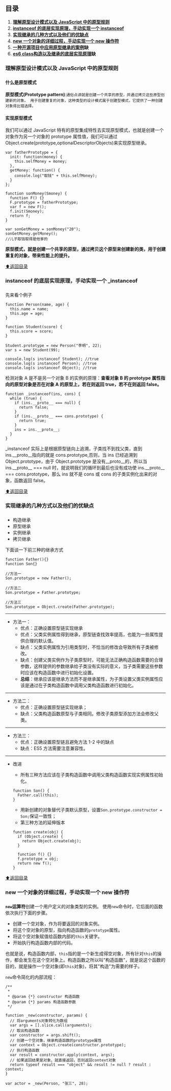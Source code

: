 ## 目录

1. **[理解原型设计模式以及 JavaScript 中的原型规则](#Prototype-pattern)**
1. **[instanceof 的底层实现原理，手动实现一个 instanceof](#instanceof)**
1. **[实现继承的几种方式以及他们的优缺点](#Inherited)**
1. **[new 一个对象的详细过程，手动实现一个 new 操作符](#new)**
1. **[一种开源项目中应用原型继承的案例](#case)缺**
1. **[es6 class构造以及继承的底层实现原理](#es6class)缺**

### <h3 id="Prototype-pattern">理解原型设计模式以及 JavaScript 中的原型规则<h3>

#### 什么是原型模式

**原型模式(Prototype pattern)**:`通俗点讲就是创建一个共享的原型，并通过拷贝这些原型创建新的对象。 用于创建重复的对象，这种类型的设计模式属于创建型模式，它提供了一种创建对象得比错选择。`

#### 实现原型模式

我们可以通过 JavaScript 特有的原型集成特性去实现原型模式，也就是创建一个对象作为另一个对象的 prototype 属性值，我们可以通过 Object.create(prototype,optionalDescriptorObjects)来实现原型继承。

```javascript{.line-numbers}
var fatherPrototype = {
  init: function(money) {
    this.selfMoney = money;
  },
  getMoney: function() {
    console.log("取钱" + this.selfMoney);
  }
};

function sonMoney(Smoney) {
  function F() {}
  F.prototype = fatherPrototype;
  var f = new F();
  f.init(Smoney);
  return f;
}

var sonGetMoney = sonMoney("20");
sonGetMoney.getMoney();
//儿子取钱取得是他爹的
```

**原型模式，就是创建一个共享的原型，通过拷贝这个原型来创建新的类，用于创建重复的对象，带来性能上的提升。**

[:arrow_up:返回目录](#目录)

### <h3 id="instanceof">instanceof 的底层实现原理，手动实现一个 \_instanceof<h3>

先来看个例子

```javascript{.line-numbers}
function Person(name, age) {
  this.name = name;
  this.age = age;
}

function Student(score) {
  this.score = score;
}

Student.prototype = new Person("李明", 22);
var s = new Student(99);

console.log(s instanceof Student); //true
console.log(s instanceof Person); //true
console.log(s instanceof Object); //true
```

检测对象 A 是不是另一个对象 B 的实例的原理：**查看对象 B 的 prototype 属性指向的原型对象是否在对象 A 的原型上，若在则返回 true，若不在则返回 false。**

```javascript{.line-numbers}
function _instanceof(ins, cons) {
  while (true) {
    if (ins.__proto__ === null) {
      return false;
    }
    if (ins.__proto__ === cons.prototype) {
      return true;
    }
    ins = ins.__proto__;
  }
}
```

\_instanceof 实际上是根据原型链向上追溯，子类找不到找父类，直到 ins.\_\_proto\_\_指向的就是 cons.prototype,否则，当 ins 已经追溯到 Object.prototype，由于 Object.prototype 是没有\_\_proto\_\_的，所以当 ins.\_\_proto\_\_ === null 时，就说明我们的循环到最后也没有成功使 ins.\_\_proto\_\_ === cons.prototype，那么 ins 就不是 cons 或 cons 的子类实例化出来的对象，函数返回 false。

[:arrow_up:返回目录](#目录)

### <h3 id="Inherited">实现继承的几种方式以及他们的优缺点<h3>

- 构造继承
- 原型继承
- 实例继承
- 拷贝继承

下面谈一下前三种的继承方式

```javascript{.line-numbers}
function Father(){}
function Son{}

//方法一
Son.prototype = new Father();

//方法二
Son.prototype = Father.prototype;

//方法三
Son.prototype = Object.create(Father.prototype);

```

---

- 方法一：
  - 优点：正确设置原型链实现继承
  - 优点：父类实例属性得到继承，原型链查找效率提高，也能为一些属性提供合理的默认值。
  - 缺点：父类实例属性为引用类型时，不恰当的修改会导致所有子类被修改。
  - 缺点：创建父类实例作为子类原型时，可能无法正确构造函数需要的合理参数，这样提供的参数继承给子类没有实际的意义，当子类需要这些参数时应该在构造函数中进行初始化设置。
  - **总结**：继承应该是继承方法而不是继承属性，为子类设置父类实例属性应该是通过在子类构造函数中调用父类构造函数进行初始化。

---

- 方法二：
  - 优点：正确设置原型链实现继承；
  - 缺点：父类构造函数原型与子类相同。修改子类原型添加方法会修改父类。

---

- 方法三：
  - 优点：正确设置原型链且避免方法 1-2 中的缺点
  - 缺点：ES5 方法需要注意兼容性。

---

- 改进

  - 所有三种方法应该在子类构造函数中调用父类构造函数实现实例属性初始化。

  ```javascript{.line-numbers}
  function Son() {
    Father.call(this);
  }
  ```

  - 用新创建的对象替代子类默认原型，设置`Son.prototype.constructor = Son;`保证一致性；
  - 第三种方法的延伸版本

  ```javascript{.line-numbers}
  function create(obj) {
    if (Object.create) {
      return Object.create(obj);
    }

    function f() {}
    f.prototype = obj;
    return new f();
  }
  ```
[:arrow_up:返回目录](#目录)

### <h3 id="new">new 一个对象的详细过程，手动实现一个 new 操作符<h3>

**`new`运算符**创建一个用户定义的对象类型的实例。
使用`new`命令时，它后面的函数依次执行下面的步骤。

- 创建一个空对象，作为将要返回的对象实例。
- 将这个空对象的原型，指向构造函数的`prototype`属性。
- 将这个空对象赋值给函数内部的`this`关键字。
- 开始执行构造函数内部的代码。

也就是说，构造函数内部，`this`指的是一个新生成得空对象，所有针对`this`的操作，都会发生在这个空对象上。构造函数之所以叫"构造函数"，就是说这个函数的目的，就是操作一个空对象(即`this`对象)，将其"构造"为需要的样子。

`new`命令简化的内部流程：

```javascript{.line-numbers}
/**
 *
 * @param {*} constructor 构造函数
 * @param {*} params 构造函数参数
 */

function _new(constructor, params) {
  // 将arguments对象转化为数组
  var args = [].slice.call(arguments);
  // 取出构造函数
  var constructor = args.shift();
  // 创建一个空对象，继承构造函数的prototype属性
  var context = Object.create(constructor.prototype);
  // 执行构造函数
  var result = constructor.apply(context, args);
  // 如果返回结果是对象，就直接返回，否则返回context对象
  return typeof result === "object" && result != null ? result : context;
}

var actor = _new(Person, "张三", 28);
```


